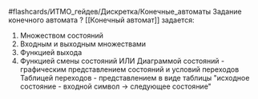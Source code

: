 #flashcards/ИТМО_гейдев/Дискретка/Конечные_автоматы
Задание конечного автомата
?
[[Конечный автомат]] задается:
1. Множеством состояний
2. Входным и выходным множествами
3. Функцией выхода
4. Функцией смены состояний
ИЛИ
Диаграммой состояний - графическим представлением состояний и условий переходов
Таблицей переходов - представлением в виде таблицы "исходное состояние - входной символ -> следующее состояние"
